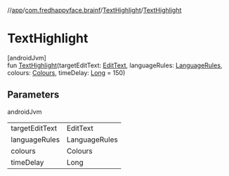 //[app](../../../index.md)/[com.fredhappyface.brainf](../index.md)/[TextHighlight](index.md)/[TextHighlight](-text-highlight.md)

# TextHighlight

[androidJvm]\
fun [TextHighlight](-text-highlight.md)(targetEditText: [EditText](https://developer.android.com/reference/kotlin/android/widget/EditText.html), languageRules: [LanguageRules](../-language-rules/index.md), colours: [Colours](../-colours/index.md), timeDelay: [Long](https://kotlinlang.org/api/latest/jvm/stdlib/kotlin/-long/index.html) = 150)

## Parameters

androidJvm

| | |
|---|---|
| targetEditText | EditText |
| languageRules | LanguageRules |
| colours | Colours |
| timeDelay | Long |
